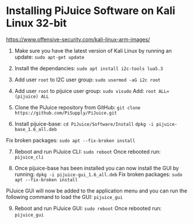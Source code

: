 # Installing PiJuice Software on Kali Linux 32-bit


https://www.offensive-security.com/kali-linux-arm-images/

1. Make sure you have the latest version of Kali Linux by running an update:
`sudo apt-get update`

2. Install the dependancies:
`sudo apt install i2c-tools lua5.3`

3. Add user `root` to I2C user group:
`sudo usermod -aG i2c root`

4. Add user `root` to pijuice user group:
`sudo visudo`
Add:
`root ALL=(pijuice) ALL`

5. Clone the PiJuice repository from GitHub:
`git clone https://github.com/PiSupply/PiJuice.git`

6. Install pijuice-base:
`cd PiJuice/Software/Install`
`dpkg -i pijuice-base_1.6_all.deb`

Fix broken packages:
`sudo apt --fix-broken install`

7. Reboot and run PiJuice CLI:
`sudo reboot`
Once rebooted run:
`pijuice_cli`

8. Once pijuice-base has been installed you can now install the GUI by running:
`dpkg -i pijuice-gui_1.6_all.deb`
Fix broken packages:
`sudo apt --fix-broken install`

PiJuice GUI will now be added to the application menu and you can run the following command to load the GUI:
`pijuice_gui`

9. Reboot and run PiJuice GUI:
`sudo reboot`
Once rebooted run:
`pijuice_gui`
